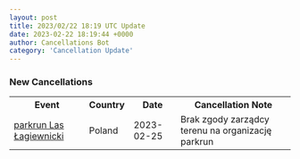 ```yaml
---
layout: post
title: 2023/02/22 18:19 UTC Update
date: 2023-02-22 18:19:44 +0000
author: Cancellations Bot
category: 'Cancellation Update'
---
```


<h3>New Cancellations</h3>
<div class='hscrollable'>
<table style='width: 100%'>
    <tr>
        <th>Event</th>
        <th>Country</th>
        <th>Date</th>
        <th>Cancellation Note</th>
    </tr>
    <tr>
        <td><a href="https://www.parkrun.pl/laslagiewnicki">parkrun Las Łagiewnicki</a></td>
        <td>Poland</td>
        <td>2023-02-25</td>
        <td>Brak zgody zarządcy terenu na organizację parkrun</td>
    </tr>
</table>
</div>
